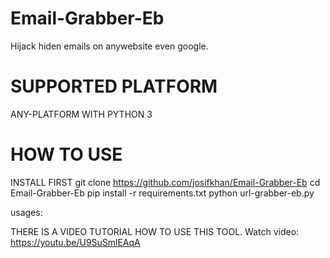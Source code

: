 # Email-Grabber-Eb
Hijack hiden emails on anywebsite even google.

# SUPPORTED PLATFORM
ANY-PLATFORM WITH PYTHON 3

# HOW TO USE
INSTALL FIRST
git clone https://github.com/josifkhan/Email-Grabber-Eb
cd Email-Grabber-Eb
pip install -r requirements.txt
python url-grabber-eb.py

usages:


THERE IS A VIDEO TUTORIAL HOW TO USE THIS TOOL.
Watch video: https://youtu.be/U9SuSmlEAqA
